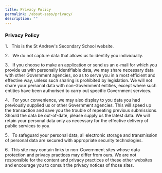 ```yaml
---
title: Privacy Policy
permalink: /about-sass/privacy/
description: ""
---
```

### Privacy Policy 

  
1.   This is the St Andrew's Secondary School website.  
  
2.   We do not capture data that allows us to identify you individually.  
  
3.   If you choose to make an application or send us an e-mail for which you provide us with personally identifiable data, we may share necessary data with other Government agencies, so as to serve you in a most efficient and effective way, unless such sharing is prohibited by legislation. We will not share your personal data with non-Government entities, except where such entities have been authorised to carry out specific Government services.  
  
4.   For your convenience, we may also display to you data you had previously supplied us or other Government agencies. This will speed up the transaction and save you the trouble of repeating previous submissions. Should the data be out-of-date, please supply us the latest data. We will retain your personal data only as necessary for the effective delivery of public services to you.  
  
5.   To safeguard your personal data, all electronic storage and transmission of personal data are secured with appropriate security technologies.  
  
6.  This site may contain links to non-Government sites whose data protection and privacy practices may differ from ours. We are not responsible for the content and privacy practices of these other websites and encourage you to consult the privacy notices of those sites.